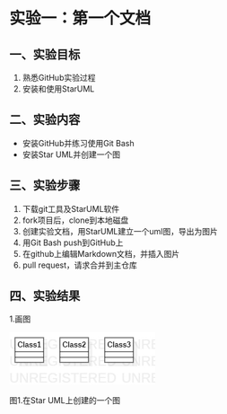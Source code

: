 # 实验一：第一个文档

## 一、实验目标

1. 熟悉GitHub实验过程
2. 安装和使用StarUML

## 二、实验内容

- 安装GitHub并练习使用Git Bash
- 安装Star UML并创建一个图

## 三、实验步骤

1. 下载git工具及StarUML软件 
2. fork项目后，clone到本地磁盘  
3. 创建实验文档，用StarUML建立一个uml图，导出为图片  
4. 用Git Bash push到GitHub上  
5. 在github上编辑Markdown文档，并插入图片  
6. pull request，请求合并到主仓库


## 四、实验结果

1.画图

![第一个UML图](./model1.jpg)

图1.在Star UML上创建的一个图
